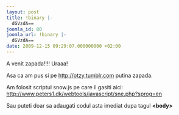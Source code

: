```yaml
---
layout: post
title: !binary |-
  dGVzdA==
joomla_id: 80
joomla_url: !binary |-
  dGVzdA==
date: 2009-12-15 09:29:07.000000000 +02:00
---
```

<div class="caption">
<p>A venit zapada!!!! Uraaa!</p>
<p>Asa ca am pus si pe <a href="http://otzy.tumblr.com/" target="_blank">http://otzy.tumblr.com</a> putina zapada.</p>
<p>Am folosit scriptul snow.js pe care il gasiti aici: <a href="http://www.peters1.dk/webtools/javascript/sne.php?sprog=en" target="_blank">http://www.peters1.dk/webtools/javascript/sne.php?sprog=en</a></p>
<p>Sau puteti doar sa adaugati codul asta imediat dupa tagul <strong>&lt;body&gt;</strong></p>
<pre><code><script type="text/javascript" src="http://oprod.net/scripts/snow.js"></script></code></pre>
</div>
